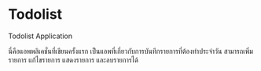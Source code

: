 # Todolist
Todolist Application

นี่คือแอพพลิเคชั่นที่เขียนครั้งแรก เป็นแอพที่เกี่ยวกับการบันทึกรายการที่ต้องทำประจำวัน สามารถเพิ่มรายการ แก้ไขรายการ แสดงรายการ และลบรายการได้
